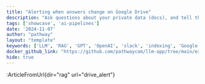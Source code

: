 ```yaml
---
title: "Alerting when answers change on Google Drive"
description: "Ask questions about your private data (docs), and tell the app to alert you whenever responses change. The app is always connected to your Google Docs folder and listening for changes. Whenever new relevant information is added to the data sources, the LLM decides if there is a substantial difference in response and notifies the user with a Slack message."
tags: ['showcase', 'ai-pipelines']
date: '2024-11-07'
author: "pathway"
layout: "template"
keywords: ['LLM', 'RAG', 'GPT', 'OpenAI', 'slack', 'indexing', 'Google Drive', 'Gdrive', 'docker']
docker_github_link: "https://github.com/pathwaycom/llm-app/tree/main/examples/pipelines/drive_alert"
hide: true
---
```


:ArticleFromUrl{dir="rag" url="drive_alert"}
